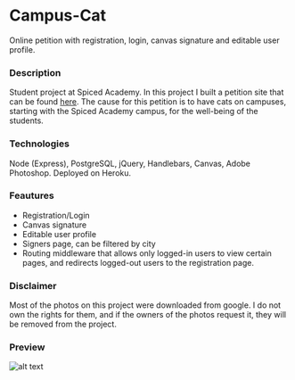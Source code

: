 # Campus-Cat
Online petition with registration, login, canvas signature and editable user profile.

### Description
Student project at Spiced Academy.
In this project I built a petition site that can be found [here](https://campuscat.herokuapp.com).
The cause for this petition is to have cats on campuses, starting with the Spiced Academy campus, for the well-being of the students.

### Technologies
Node (Express), PostgreSQL, jQuery, Handlebars, Canvas, Adobe Photoshop.
Deployed on Heroku.

### Feautures
* Registration/Login
* Canvas signature
* Editable user profile
* Signers page, can be filtered by city
* Routing middleware that allows only logged-in users to view certain pages, and redirects logged-out users to the registration page.

### Disclaimer
Most of the photos on this project were downloaded from google. I do not own the rights for them, and if the owners of the photos request it, they will be removed from the project.

### Preview
![alt text](https://github.com/MichalFrontEnd/Campus-Cat/blob/master/public/Campus%20Cat%20Preview.gif?raw=true "Campus Cat Preview Gif")
